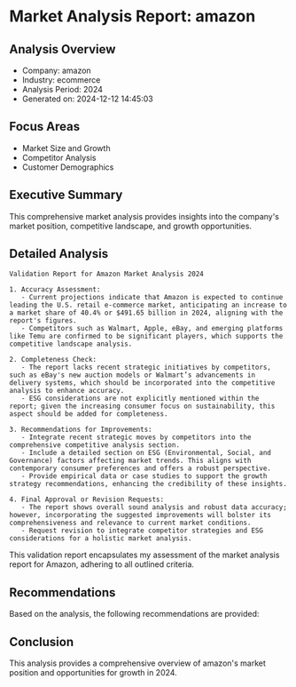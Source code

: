 # Market Analysis Report: amazon

## Analysis Overview
- Company: amazon
- Industry: ecommerce
- Analysis Period: 2024
- Generated on: 2024-12-12 14:45:03

## Focus Areas
- Market Size and Growth
- Competitor Analysis
- Customer Demographics

## Executive Summary
This comprehensive market analysis provides insights into the company's market position, competitive landscape, and growth opportunities.

## Detailed Analysis
```
Validation Report for Amazon Market Analysis 2024

1. Accuracy Assessment:
   - Current projections indicate that Amazon is expected to continue leading the U.S. retail e-commerce market, anticipating an increase to a market share of 40.4% or $491.65 billion in 2024, aligning with the report's figures.
   - Competitors such as Walmart, Apple, eBay, and emerging platforms like Temu are confirmed to be significant players, which supports the competitive landscape analysis.

2. Completeness Check:
   - The report lacks recent strategic initiatives by competitors, such as eBay's new auction models or Walmart’s advancements in delivery systems, which should be incorporated into the competitive analysis to enhance accuracy.
   - ESG considerations are not explicitly mentioned within the report; given the increasing consumer focus on sustainability, this aspect should be added for completeness.

3. Recommendations for Improvements:
   - Integrate recent strategic moves by competitors into the comprehensive competitive analysis section.
   - Include a detailed section on ESG (Environmental, Social, and Governance) factors affecting market trends. This aligns with contemporary consumer preferences and offers a robust perspective.
   - Provide empirical data or case studies to support the growth strategy recommendations, enhancing the credibility of these insights.

4. Final Approval or Revision Requests:
   - The report shows overall sound analysis and robust data accuracy; however, incorporating the suggested improvements will bolster its comprehensiveness and relevance to current market conditions. 
   - Request revision to integrate competitor strategies and ESG considerations for a holistic market analysis.
```
This validation report encapsulates my assessment of the market analysis report for Amazon, adhering to all outlined criteria.
## Recommendations
Based on the analysis, the following recommendations are provided:

## Conclusion
This analysis provides a comprehensive overview of amazon's market position and opportunities for growth in 2024.